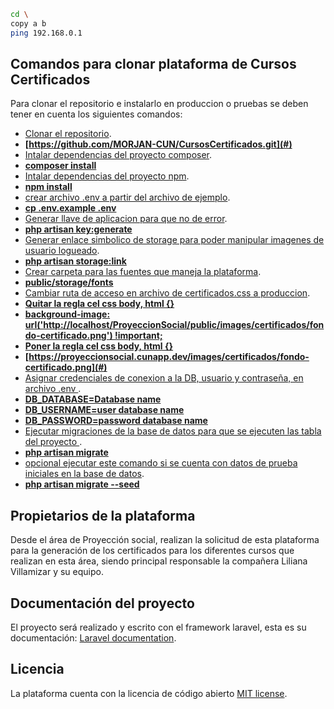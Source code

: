 ```bash
cd \
copy a b
ping 192.168.0.1
```

## Comandos para clonar plataforma de Cursos Certificados 

Para clonar el repositorio e instalarlo en produccion o pruebas se deben tener en cuenta los siguientes comandos:

- [Clonar el repositorio](#).
- **[https://github.com/MORJAN-CUN/CursosCertificados.git](#)**
- [Intalar dependencias del proyecto composer](#).
- **[composer install](#)**
- [Intalar dependencias del proyecto npm](#).
- **[npm install](#)**
- [crear archivo .env a partir del archivo de ejemplo](#).
- **[cp .env.example .env](#)**
- [Generar llave de aplicacion para que no de error](#).
- **[php artisan key:generate](#)**
- [Generar enlace simbolico de storage para poder manipular imagenes de usuario logueado](#).
- **[php artisan storage:link](#)**
- [Crear carpeta para las fuentes que maneja la plataforma](#).
- **[public/storage/fonts](#)**
- [Cambiar ruta de acceso en archivo de certificados.css a produccion](#).
- **[Quitar la regla cel css body, html {}](#)**
- **[background-image: url('http://localhost/ProyeccionSocial/public/images/certificados/fondo-certificado.png') !important;](#)**
- **[Poner la regla cel css body, html {}](#)**
- **[https://proyeccionsocial.cunapp.dev/images/certificados/fondo-certificado.png](#)**
- [Asignar credenciales de conexion a la DB, usuario y contraseña, en archivo .env ](#).
- **[DB_DATABASE=Database name](#)**
- **[DB_USERNAME=user database name](#)**
- **[DB_PASSWORD=password database name](#)**
- [Ejecutar migraciones de la base de datos para que se ejecuten las tabla del proyecto ](#).
- **[php artisan migrate](#)**
- [opcional ejecutar este comando si se cuenta con datos de prueba iniciales en la base de datos](#).
- **[php artisan migrate --seed](#)**

## Propietarios de la plataforma

Desde el área de Proyección social, realizan la solicitud de esta plataforma para la generación de los certificados para los diferentes cursos que realizan en esta área, siendo principal responsable la compañera Liliana Villamizar y su equipo.

## Documentación del proyecto

El proyecto será realizado y escrito con el framework laravel, esta es su documentación: [Laravel documentation](https://laravel.com/docs/).

## Licencia

La plataforma cuenta con la licencia de código abierto [MIT license](https://opensource.org/licenses/MIT).
